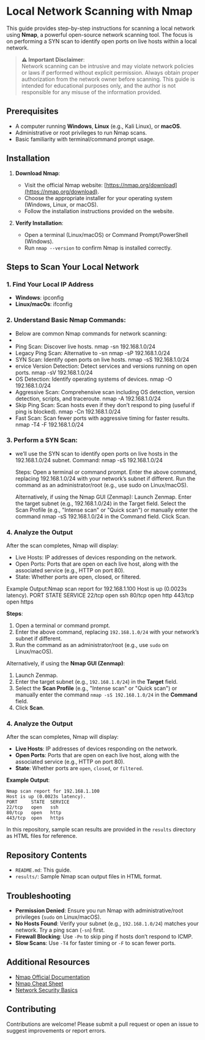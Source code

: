 # Local Network Scanning with Nmap

This guide provides step-by-step instructions for scanning a local network using **Nmap**, a powerful open-source network scanning tool. The focus is on performing a SYN scan to identify open ports on live hosts within a local network.

> **⚠️ Important Disclaimer**:  
> Network scanning can be intrusive and may violate network policies or laws if performed without explicit permission. Always obtain proper authorization from the network owner before scanning. This guide is intended for educational purposes only, and the author is not responsible for any misuse of the information provided.

## Prerequisites

- A computer running **Windows**, **Linux** (e.g., Kali Linux), or **macOS**.
- Administrative or root privileges to run Nmap scans.
- Basic familiarity with terminal/command prompt usage.

## Installation

1. **Download Nmap**:
   - Visit the official Nmap website: [https://nmap.org/download](https://nmap.org/download).
   - Choose the appropriate installer for your operating system (Windows, Linux, or macOS).
   - Follow the installation instructions provided on the website.

2. **Verify Installation**:
   - Open a terminal (Linux/macOS) or Command Prompt/PowerShell (Windows).
   - Run `nmap --version` to confirm Nmap is installed correctly.

## Steps to Scan Your Local Network

### 1. Find Your Local IP Address
   - **Windows**:
     ipconfig
   - **Linux/macOs**:
     ifconfig

### 2. Understand Basic Nmap Commands:
  - Below are common Nmap commands for network scanning:
  - 
 - Ping Scan: Discover live hosts.
   nmap -sn 192.168.1.0/24
 - Legacy Ping Scan: Alternative to -sn
   nmap -sP 192.168.1.0/24
 - SYN Scan: Identify open ports on live hosts.
   nmap -sS 192.168.1.0/24
 - ervice Version Detection: Detect services and versions running on open ports.
   nmap -sV 192.168.1.0/24
 - OS Detection: Identify operating systems of devices.
   nmap -O 192.168.1.0/24
 - Aggressive Scan: Comprehensive scan including OS detection, version detection, scripts, and traceroute.
   nmap -A 192.168.1.0/24
 - Skip Ping Scan: Scan hosts even if they don’t respond to ping (useful if ping is blocked).
   nmap -Cn 192.168.1.0/24
 - Fast Scan: Scan fewer ports with aggressive timing for faster results.
   nmap -T4 -F 192.168.1.0/24
   
### 3. Perform a SYN Scan:
   - we’ll use the SYN scan to identify open ports on live hosts in the 192.168.1.0/24 subnet.
     Command: nmap -sS 192.168.1.0/24
  
     Steps:
           Open a terminal or command prompt.
           Enter the above command, replacing 192.168.1.0/24 with your network’s subnet if different.
           Run the command as an administrator/root (e.g., use sudo on Linux/macOS).

     Alternatively, if using the Nmap GUI (Zenmap):
           Launch Zenmap.
           Enter the target subnet (e.g., 192.168.1.0/24) in the Target field.
           Select the Scan Profile (e.g., "Intense scan" or "Quick scan") or manually enter the command nmap -sS 192.168.1.0/24 in the Command field.
           Click Scan.
     
### 4. Analyze the Output
  After the scan completes, Nmap will display:
   - Live Hosts: IP addresses of devices responding on the network.
   - Open Ports: Ports that are open on each live host, along with the associated service (e.g., HTTP on port 80).
   - State: Whether ports are open, closed, or filtered.

Example Output:Nmap scan report for 192.168.1.100
Host is up (0.0023s latency).
PORT     STATE  SERVICE
22/tcp   open   ssh
80/tcp   open   http
443/tcp  open   https

   **Steps**:
   1. Open a terminal or command prompt.
   2. Enter the above command, replacing `192.168.1.0/24` with your network’s subnet if different.
   3. Run the command as an administrator/root (e.g., use `sudo` on Linux/macOS).

   Alternatively, if using the **Nmap GUI (Zenmap)**:
   1. Launch Zenmap.
   2. Enter the target subnet (e.g., `192.168.1.0/24`) in the **Target** field.
   3. Select the **Scan Profile** (e.g., "Intense scan" or "Quick scan") or manually enter the command `nmap -sS 192.168.1.0/24` in the **Command** field.
   4. Click **Scan**.

### 4. Analyze the Output
   After the scan completes, Nmap will display:
   - **Live Hosts**: IP addresses of devices responding on the network.
   - **Open Ports**: Ports that are open on each live host, along with the associated service (e.g., HTTP on port 80).
   - **State**: Whether ports are `open`, `closed`, or `filtered`.

   **Example Output**:
   ```
   Nmap scan report for 192.168.1.100
   Host is up (0.0023s latency).
   PORT     STATE  SERVICE
   22/tcp   open   ssh
   80/tcp   open   http
   443/tcp  open   https
   ```

   In this repository, sample scan results are provided in the `results` directory as HTML files for reference.

## Repository Contents
- `README.md`: This guide.
- `results/`: Sample Nmap scan output files in HTML format.

## Troubleshooting
- **Permission Denied**: Ensure you run Nmap with administrative/root privileges (`sudo` on Linux/macOS).
- **No Hosts Found**: Verify your subnet (e.g., `192.168.1.0/24`) matches your network. Try a ping scan (`-sn`) first.
- **Firewall Blocking**: Use `-Pn` to skip ping if hosts don’t respond to ICMP.
- **Slow Scans**: Use `-T4` for faster timing or `-F` to scan fewer ports.

## Additional Resources
- [Nmap Official Documentation](https://nmap.org/docs.html)
- [Nmap Cheat Sheet](https://www.stationx.net/nmap-cheat-sheet/)
- [Network Security Basics](https://www.cisa.gov/topics/cybersecurity-best-practices)

## Contributing
Contributions are welcome! Please submit a pull request or open an issue to suggest improvements or report errors.
